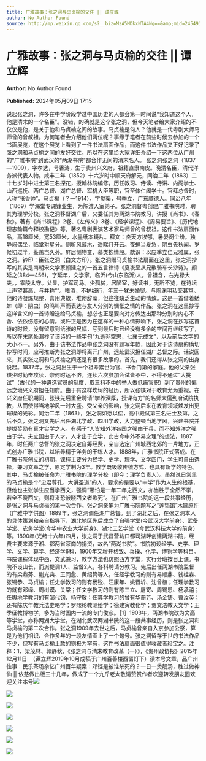 ```yaml
---
title: 广雅故事：张之洞与马贞榆的交往 || 谭立辉
author: No Author Found
source: http://mp.weixin.qq.com/s?__biz=MzA5MDkxNTA4Ng==&amp;mid=2454915068&amp;idx=1&amp;sn=f2284670ee9a405e09db0940a9070c18&amp;chksm=87a3cf9db0d4468bc5ff8091f4bc7fb94e29f9c074cf8213e24bbf620c25656055bf6ed0d320&poc_token=HJ_Do2ejHyO-wNZGG8Q1S8FdPgy1YBBEob-nUEme
---
```


# 广雅故事：张之洞与马贞榆的交往 || 谭立辉

**Author:** No Author Found

**Published:** 2024年05月09日 17:15

说起张之洞，许多在中学阶段学过中国历史的人都会第一时间说“我知道这个人，他是清末的一个名臣”。没错，的确就是这个张之洞，但今天笔者给大家介绍的不仅仅是他，是关于他和马贞榆之间的故事。马贞榆是何人？他就是一代粤剧大师马师曾的曾叔祖。为何笔者会介绍他们两位呢？事缘于笔者在前些时候去参加的一个书画展览，在这个展览上看到了一件书法扇面作品，而这件书法作品又正好记录了张之洞和马贞榆之间的友好交往，所以在这里给大家详细介绍一下这两位从广州的“广雅书院”到武汉的“两湖书院”都合作无间的清末名人。 张之洞张之洞（1837—1909），字孝达，号香涛，生于贵州兴义府，祖籍直隶南皮。晚清名臣，清代洋务派代表人物。咸丰二年（1852）十六岁时中顺天府解元，同治二年（1863）二十七岁时中进士第三名探花，授翰林院编修，历任教习、侍读、侍讲、内阁学士、山西巡抚、两广总督、湖广总督、军机大臣等职，官至体仁阁学士。官拜总督时，人称“张香帅”。马贞榆（？—1914），字觉渠，号季立，广东顺德人。同治八年（1869）学海堂专课肄业生，为陈澧入室弟子。张之洞督粤创建广雅书院时，聘其为理学分校。张之洞移督湖广后，又委任其为两湖书院教习，讲授《尚书》、《春秋》。著有《尚书课程》2卷、《左传义》3卷、《经学课程》、《周易要旨》、《历代地理志韵篇今释校勘记》等。著名粤剧表演艺术家马师曾的曾叔祖。这件书法扇面作品，高18厘米，宽53厘米，水墨纸本镜片。释文：炎天方埃郁，暑晏阕尘纷。独静阙偶坐，临堂对星分。侧听风薄木，遥睇月开云。夜蝉当夏急，阴虫先秋闻。岁候初过半，荃蕙岂久芬。屏居恻物变，慕类抱情殷。款识：以应季立仁兄雅属，张之洞。钤印：臣张之洞（白文方印）。张之洞赠马贞榆书法扇面在这里，张之洞抄写的其实是南朝宋文学家颜延之的一首五言律诗《夏夜呈从兄散骑车长沙诗》。颜延之(384—456)，字延年，文学家。临沂(今山东临沂)人。曾祖含，右光禄大夫。，零陵太守。父显，护军司马。少孤贫，居陋室，好读书，无所不览，在诗坛上声望甚高，与并称“”。嗜酒，不护细行，年三十犹未婚娶。与陶渊明私交甚笃。他的诗凝炼规整，喜用典故，堆砌辞藻，但往往缺乏生动的情致。这是一首借着蟋蟀（即：阴虫）的鸣叫声而表达与友人分别的惆怅之情的作品。张之洞在这里抄写这样含义的一首诗赠送给马贞榆，想必也正是要向对方传达出那种分别时内心不舍、依依伤感的心情。或许正是因为在这样的一种心情影响下，张之洞在抄写这首诗的时候，没有留意到纸张的尺幅，写到最后时已经没有多余的空间再继续写了，所以在末尾处漏抄了该诗的一些字句“九逝非空思，七襄无成文”，以及前后文字的大小不一。另外，由于该书法作品中张之洞没有题写年款，因此对于该诗扇的确切抄写时间，应可推断为张之洞即将离开广州，远赴武汉担任湖广总督之际。话说回来，其实张之洞和马贞榆之间还是有很多故事的。首先，我们还得从张之洞的出身说起。1837年，张之洞出生于一个祖辈累世为官、书香门第的家庭。他的父亲张锳少时勤奋攻读，奈何时运不济，连续六次参加会试皆不中，不得不通过“大挑试”（古代的一种遴选官员的制度，取三科不中的举人做低级官职）到了贵州的偏远之地兴义府担任知府。由于有这样坎坷的经历，所以张锳对于教育尤为重视。在兴义府任职期间，张锳先后重金聘请“学养深厚，授课有方”的名师大儒到府试院执教，从而使得当地学风一时大盛。受父亲的影响，张之洞后来在教育领域焕发出更璀璨的光彩。同治二年（1863），张之洞如愿以偿，高中殿试第三名进士及第。之后不久，张之洞又先后出任湖北学政、四川学政，大力整顿当地学风，兴建书院并提拔奖励有真才实学之人。有感于“人皆知外洋各国之强由于兵，而不知外洋之强由于学。夫立国由于人才，人才出于立学，此古今中外不易之理”的想法，1887年，时任两广总督的张之洞决定自筹经费，亲自选定广州城西北郊的一片地方，正式创办广雅书院，以培养精于洋务的干练人才。1888年，广雅书院正式落成。在广雅书院创立的初期，课程主要分为经学、史学、理学、文学四门，学生可自由选择，兼习文章之学，原定学制为3年。教学既吸收传统方式，也具有新学的特色。其中，马贞榆被任命为广雅书院的理学分校（即今：理学负责人）。虽然说日常里的马贞榆是个“忠君尊孔、大讲圣道”的人，要求的是要以“中学”作为人生的根基，但他也主张学生应当学西文，强调“哪怕是一年二年之西文，亦当胜于全然不学，若全不晓西文，则将来恐被晓西文者欺死”。在广州广雅书院的这一段共事经历，是张之洞与马贞榆的第一次合作。张之洞亲笔为广雅书院题写之“莲韬馆”木匾原件（广雅中学供图）1889年，张之洞调任湖广总督。到了湖北之后，在张之洞本人的具体策划和亲自指导下，湖北地区先后成立了自强学堂(今武汉大学前身)、武备学堂、农务学堂(今华中农业大学前身)、湖北工艺学堂（今武汉科技大学的前身）等。1890年(光绪十六年)四月，张之洞于武昌营坊口都司湖畔创建两湖书院，经费主要来源于湘、鄂两省茶商的捐资，故名“两湖书院”。书院初设经学、史学、理学、文学、算学、经济学6科，1900年又增开格致、兵操、化学、博物学等科目。书院课程体现中西、文武兼习，教学方法也仿照西方学堂，实行分班按日上课。书院不设山长，而派提调1人、监督2人，各科聘请分教习。先后出任两湖书院监督的有梁鼎芬、蒯光典、王同愈、黄绍箕等人。任经学教习的则有易顺鼎、钱桂森、张锡恭、马贞榆；任史学教习的则有杨锐、汪康年、姚晋圻、沈曾植；任理学教习的就有邓绎、周树谟、关棠；任文学教习的则有陈三立、屠寄、周锡恩、杨承禧；任舆地学教习的有邹代钧、杨守敬；任算学教习的曾有华蘅芳、汤金铸、曹汝英；还有陈庆年教兵法史略学；罗熙纶教测绘学；徐建寅教化学；贾文浩教天文学；王季征教博物学，多为当时国内一流的专门俊彦。［1］1903年，两湖书院改为文高等学堂，亦称两湖大学堂。在湖北武汉两湖书院的这一段共事经历，则是张之洞和马贞榆的第二次合作。张之洞1909年去世之后，马贞榆曾亲自入京参加公祭，算是为他们相识、合作多年的一段友情画上了一个句号。张之洞留存于世的书法作品不少，但写有马贞榆上款的则极为罕有，这件书法扇面很值得收藏者珍宝之。注释：1、梁茂林、郭静秋，《张之洞与清末教育改革（一）》，《贵州政协报》2015年12月11日  （谭立辉2019年10月成稿于广州百善楼西窗灯下）读本号文章，品广州往事：民乐茶场杂忆广州百年疑案：邓铿是被谁杀死的？一日一煲靓汤，胜过做神仙 || 依慈做出版三十几年，做成了一个九斤老太敬请赞赏作者欢迎转发朋友圈欢迎关注本号![](https://mmbiz.qpic.cn/mmbiz_jpg/PJWG74pLsMayvR1AyLpp1OwsWXJhmAMu6hEnyJ4hyVxh2jeFxNGwngJfdXCj1cuXFPwvvJjPH1NhDydQF15CRA/640?wx_fmt=jpeg)

![](https://mmbiz.qpic.cn/mmbiz_jpg/PJWG74pLsMZ4oF4UzUHdDj67diaaCmcbTicZlReO4AMQwmW2gL2kexhic8CUTX8kicX1kqTXJEudX8aibLhuqWgv9nw/640?from=appmsg)

![](https://mmbiz.qpic.cn/mmbiz_jpg/PJWG74pLsMZ4oF4UzUHdDj67diaaCmcbTwuiazwx5IfXbDhm15tetDdiclUgCzaPLVbdC4deFIL8LyZkmblAa5P4Q/640?from=appmsg)

![](https://mmbiz.qpic.cn/mmbiz_jpg/PJWG74pLsMZ4oF4UzUHdDj67diaaCmcbTfvb94QbFTicrxQBk6w0g2JjEe1b4KtyMb76eSnfE2oOJqXxQ2whUMBA/640?from=appmsg)

![](https://mmbiz.qpic.cn/mmbiz_gif/PJWG74pLsMayvR1AyLpp1OwsWXJhmAMusfs1pQabdPdhBk4997RJ6orCd8NJIkE6QtgAQLO9aEydzZrVqqk7ew/640?wx_fmt=gif&wxfrom=5&wx_lazy=1&tp=webp)

![](https://mmbiz.qpic.cn/mmbiz_png/PJWG74pLsMZzcCibzGRozVicbv6KUO3bDflt3UMsjAN5Umg3vXlzRF7UL0DXPumAh8OUYEVujD3a3oBEbTtUzAnQ/640?wx_fmt=other&from=appmsg&wxfrom=5&wx_lazy=1&wx_co=1&tp=webp)

![](https://mmbiz.qpic.cn/mmbiz_png/PJWG74pLsMbxzxSWsbSxWa401icEeDUWiawxAxbdgTq3LmtribGicfmgEgabFONInhdrQRwY9Y4pmxRGlAoaQAaMDA/640?wx_fmt=other&wxfrom=5&wx_lazy=1&wx_co=1&tp=webp)



